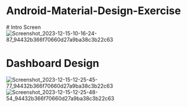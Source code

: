 ﻿# Android-Material-Design-Exercise
 
﻿# Intro Screen
![Screenshot_2023-12-15-10-16-24-87_94432b366f70660d27a9ba38c3b22c63](https://github.com/Shoykat361/Android-Material-Design-Exercise/assets/79807718/71b327a7-1785-4f1d-90c1-a8cf866616e3)


# Dashboard Design 
![Screenshot_2023-12-15-12-25-45-77_94432b366f70660d27a9ba38c3b22c63](https://github.com/Shoykat361/Android-Material-Design-Exercise/assets/79807718/1aca5dfb-dbf2-4dc9-8d67-399fc62410c6)
![Screenshot_2023-12-15-12-25-48-54_94432b366f70660d27a9ba38c3b22c63](https://github.com/Shoykat361/Android-Material-Design-Exercise/assets/79807718/cd204e54-05c3-4c3a-b6e3-9ba431ce6f71)
